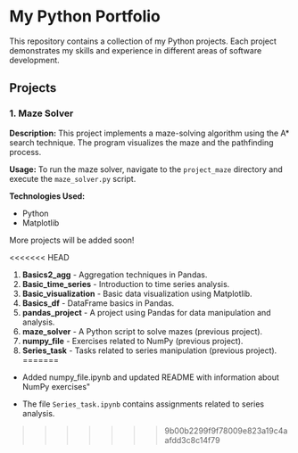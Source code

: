 # My Python Portfolio 


This repository contains a collection of my Python projects. Each project demonstrates my skills and experience in different areas of software development.

## Projects

### 1. Maze Solver
**Description:** This project implements a maze-solving algorithm using the A* search technique. The program visualizes the maze and the pathfinding process.

**Usage:** To run the maze solver, navigate to the `project_maze` directory and execute the `maze_solver.py` script.

**Technologies Used:**
- Python
- Matplotlib

More projects will be added soon!

<<<<<<< HEAD
1. **Basics2_agg** - Aggregation techniques in Pandas.
2. **Basic_time_series** - Introduction to time series analysis.
3. **Basic_visualization** - Basic data visualization using Matplotlib.
4. **Basics_df** - DataFrame basics in Pandas.
5. **pandas_project** - A project using Pandas for data manipulation and analysis.
6. **maze_solver** - A Python script to solve mazes (previous project).
7. **numpy_file** - Exercises related to NumPy (previous project).
8. **Series_task** - Tasks related to series manipulation (previous project).
=======
- Added numpy_file.ipynb and updated README with information about NumPy exercises"

- The file `Series_task.ipynb` contains assignments related to series analysis.
>>>>>>> 9b00b2299f9f78009e823a19c4aafdd3c8c14f79
